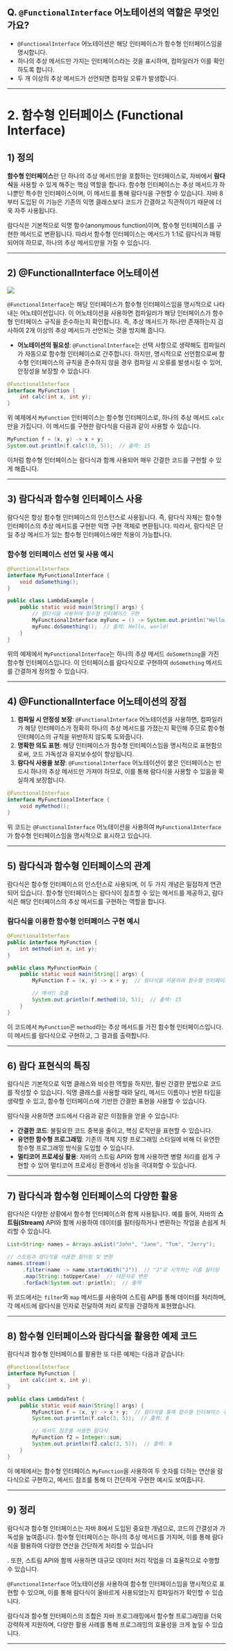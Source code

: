 ## Q. `@FunctionalInterface` 어노테이션의 역할은 무엇인가요?
- `@FunctionalInterface` 어노테이션은 해당 인터페이스가 함수형 인터페이스임을 명시합니다.
- 하나의 추상 메서드만 가지는 인터페이스라는 것을 표시하며, 컴파일러가 이를 확인하도록 합니다.
- 두 개 이상의 추상 메서드가 선언되면 컴파일 오류가 발생합니다.

---

# 2. 함수형 인터페이스 (Functional Interface)

## 1) **정의**

**함수형 인터페이스**란 단 하나의 추상 메서드만을 포함하는 인터페이스로, 자바에서 **람다식**을 사용할 수 있게 해주는 핵심 역할을 합니다. 함수형 인터페이스는 추상 메서드가 하나뿐인 특수한 인터페이스이며, 이 메서드를 통해 람다식을 구현할 수 있습니다. 자바 8부터 도입된 이 기능은 기존의 익명 클래스보다 코드가 간결하고 직관적이기 때문에 더욱 자주 사용됩니다.

람다식은 기본적으로 익명 함수(anonymous function)이며, 함수형 인터페이스를 구현한 메서드로 변환됩니다. 따라서 함수형 인터페이스는 메서드가 1:1로 람다식과 매핑되어야 하므로, 하나의 추상 메서드만을 가질 수 있습니다.

---

## 2) **@FunctionalInterface 어노테이션**
![](https://lh7-rt.googleusercontent.com/docsz/AD_4nXczAlrAlX2-1SonyYAY1mJFqrZuMDnQwXniW4NwEpmvYmWKewnKSuuC4-2AmMPl3CU4U3FaSzj_OKyE07ccB7bUMN96o9_MqvTupXusJsCmLXkVOt8F1YCyiCxFObOQj30qYO1KSwF6dB_IyFi7hOQFIYY?key=P5c8wC-ZGUaFBIUV7Uvv0w)

`@FunctionalInterface`는 해당 인터페이스가 함수형 인터페이스임을 명시적으로 나타내는 어노테이션입니다. 이 어노테이션을 사용하면 컴파일러가 해당 인터페이스가 함수형 인터페이스 규칙을 준수하는지 확인합니다. 즉, 추상 메서드가 하나만 존재하는지 검사하여 2개 이상의 추상 메서드가 선언되는 것을 방지해 줍니다.

- **어노테이션의 필요성**: `@FunctionalInterface`는 선택 사항으로 생략해도 컴파일러가 자동으로 함수형 인터페이스로 간주합니다. 하지만, 명시적으로 선언함으로써 함수형 인터페이스의 규칙을 준수하지 않을 경우 컴파일 시 오류를 발생시킬 수 있어, 안정성을 보장할 수 있습니다.

```java
@FunctionalInterface
interface MyFunction {
    int calc(int x, int y);
}
```

위 예제에서 `MyFunction` 인터페이스는 함수형 인터페이스로, 하나의 추상 메서드 `calc`만을 가집니다. 이 메서드를 구현한 람다식을 다음과 같이 사용할 수 있습니다.

```java
MyFunction f = (x, y) -> x + y;
System.out.println(f.calc(10, 5));  // 출력: 15
```

이처럼 함수형 인터페이스는 람다식과 함께 사용되어 매우 간결한 코드를 구현할 수 있게 해줍니다.

---

## 3) **람다식과 함수형 인터페이스 사용**

람다식은 항상 함수형 인터페이스의 인스턴스로 사용됩니다. 즉, 람다식 자체는 함수형 인터페이스의 추상 메서드를 구현한 익명 구현 객체로 변환됩니다. 따라서, 람다식은 단일 추상 메서드가 있는 함수형 인터페이스에만 적용이 가능합니다.

### **함수형 인터페이스 선언 및 사용 예시**

```java
@FunctionalInterface
interface MyFunctionalInterface {
    void doSomething();
}

public class LambdaExample {
    public static void main(String[] args) {
        // 람다식을 사용하여 함수형 인터페이스 구현
        MyFunctionalInterface myFunc = () -> System.out.println("Hello, world!");
        myFunc.doSomething();  // 출력: Hello, world!
    }
}
```

위의 예제에서 `MyFunctionalInterface`는 하나의 추상 메서드 `doSomething`을 가진 함수형 인터페이스입니다. 이 인터페이스를 람다식으로 구현하여 `doSomething` 메서드를 간결하게 정의할 수 있습니다.

---

## 4) **@FunctionalInterface 어노테이션의 장점**

1. **컴파일 시 안정성 보장**: `@FunctionalInterface` 어노테이션을 사용하면, 컴파일러가 해당 인터페이스가 정확히 하나의 추상 메서드를 가졌는지 확인해 주므로 함수형 인터페이스의 규칙을 위반하지 않도록 도와줍니다.
2. **명확한 의도 표현**: 해당 인터페이스가 함수형 인터페이스임을 명시적으로 표현함으로써, 코드 가독성과 유지보수성이 향상됩니다.
3. **람다식 사용을 보장**: `@FunctionalInterface` 어노테이션이 붙은 인터페이스는 반드시 하나의 추상 메서드만 가져야 하므로, 이를 통해 람다식을 사용할 수 있음을 확실하게 보장합니다.

```java
@FunctionalInterface
interface MyFunctionalInterface {
    void myMethod();
}
```

위 코드는 `@FunctionalInterface` 어노테이션을 사용하여 `MyFunctionalInterface`가 함수형 인터페이스임을 명시적으로 표시하고 있습니다.

---

## 5) **람다식과 함수형 인터페이스의 관계**

람다식은 함수형 인터페이스의 인스턴스로 사용되며, 이 두 가지 개념은 밀접하게 연관되어 있습니다. 함수형 인터페이스는 람다식이 참조할 수 있는 메서드를 제공하고, 람다식은 해당 인터페이스의 추상 메서드를 구현하는 역할을 합니다.

### **람다식을 이용한 함수형 인터페이스 구현 예시**

```java
@FunctionalInterface
public interface MyFunction {
    int method(int x, int y);
}

public class MyFunctionMain {
    public static void main(String[] args) {
        MyFunction f = (x, y) -> x + y;  // 람다식을 이용하여 함수형 인터페이스 구현

        // 메서드 호출
        System.out.println(f.method(10, 5));  // 출력: 15
    }
}
```

이 코드에서 `MyFunction`은 `method`라는 추상 메서드를 가진 함수형 인터페이스입니다. 이 메서드를 람다식으로 구현하고, 그 결과를 출력합니다.

---

## 6) **람다 표현식의 특징**

람다식은 기본적으로 익명 클래스와 비슷한 역할을 하지만, 훨씬 간결한 문법으로 코드를 작성할 수 있습니다. 익명 클래스를 사용할 때와 달리, 메서드 이름이나 반환 타입을 생략할 수 있고, 함수형 인터페이스에 기반한 간결한 표현을 사용할 수 있습니다.

람다식을 사용하면 코드에서 다음과 같은 이점들을 얻을 수 있습니다:
- **간결한 코드**: 불필요한 코드 중복을 줄이고, 핵심 로직만을 표현할 수 있습니다.
- **유연한 함수형 프로그래밍**: 기존의 객체 지향 프로그래밍 스타일에 비해 더 유연한 함수형 프로그래밍 방식을 도입할 수 있습니다.
- **멀티코어 프로세싱 활용**: 자바의 스트림 API와 함께 사용하면 병렬 처리를 쉽게 구현할 수 있어 멀티코어 프로세싱 환경에서 성능을 극대화할 수 있습니다.

---

## 7) **람다식과 함수형 인터페이스의 다양한 활용**

람다식은 다양한 상황에서 함수형 인터페이스와 함께 사용됩니다. 예를 들어, 자바의 **스트림(Stream)** API와 함께 사용하여 데이터를 필터링하거나 변환하는 작업을 손쉽게 처리할 수 있습니다.

```java
List<String> names = Arrays.asList("John", "Jane", "Tom", "Jerry");

// 스트림과 람다식을 사용한 필터링 및 변환
names.stream()
     .filter(name -> name.startsWith("J"))  // "J"로 시작하는 이름 필터링
     .map(String::toUpperCase)  // 대문자로 변환
     .forEach(System.out::println);  // 출력
```

위 코드에서는 `filter`와 `map` 메서드를 사용하여 스트림 API를 통해 데이터를 처리하며, 각 메서드에 람다식을 인자로 전달하여 처리 로직을 간결하게 표현했습니다.

---

## 8) **함수형 인터페이스와 람다식을 활용한 예제 코드**

람다식과 함수형 인터페이스를 활용한 또 다른 예제는 다음과 같습니다:

```java
@FunctionalInterface
interface MyFunction {
    int calc(int x, int y);
}

public class LambdaTest {
    public static void main(String[] args) {
        MyFunction f = (x, y) -> x + y;  // 람다식을 통해 함수형 인터페이스 구현
        System.out.println(f.calc(3, 5));  // 출력: 8

        // 메서드 참조를 사용한 람다식
        MyFunction f2 = Integer::sum;
        System.out.println(f2.calc(3, 5));  // 출력: 8
    }
}
```

이 예제에서는 함수형 인터페이스 `MyFunction`을 사용하여 두 숫자를 더하는 연산을 람다식으로 구현하고, 메서드 참조를 통해 더 간단하게 구현한 예시도 보여줍니다.

---

## 9) **정리**

람다식과 함수형 인터페이스는 자바 8에서 도입된 중요한 개념으로, 코드의 간결성과 가독성을 높여줍니다. 함수형 인터페이스는 하나의 추상 메서드를 가지며, 이를 통해 람다식을 활용하여 다양한 연산을 간단하게 처리할 수 있습니다

. 또한, 스트림 API와 함께 사용하면 대규모 데이터 처리 작업을 더 효율적으로 수행할 수 있습니다.

`@FunctionalInterface` 어노테이션을 사용하여 함수형 인터페이스임을 명시적으로 표현할 수 있으며, 이를 통해 람다식이 올바르게 사용되었는지 컴파일러가 확인할 수 있습니다.

람다식과 함수형 인터페이스의 조합은 자바 프로그래밍에서 함수형 프로그래밍을 더욱 강력하게 지원하며, 다양한 활용 사례를 통해 프로그래밍의 효율성을 크게 높일 수 있습니다.

---